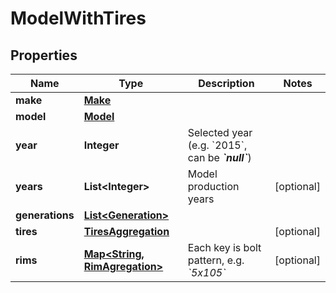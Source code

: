 
# ModelWithTires

## Properties
Name | Type | Description | Notes
------------ | ------------- | ------------- | -------------
**make** | [**Make**](Make.md) |  | 
**model** | [**Model**](Model.md) |  | 
**year** | **Integer** | Selected year (e.g. &#x60;2015&#x60;, can be __*&#x60;null&#x60;*__) | 
**years** | **List&lt;Integer&gt;** | Model production years |  [optional]
**generations** | [**List&lt;Generation&gt;**](Generation.md) |  | 
**tires** | [**TiresAggregation**](TiresAggregation.md) |  |  [optional]
**rims** | [**Map&lt;String, RimAgregation&gt;**](RimAgregation.md) | Each key is bolt pattern, e.g. *&#x60;5x105&#x60;* |  [optional]



